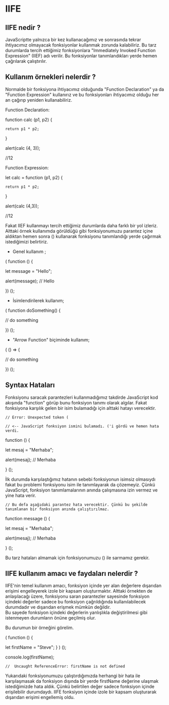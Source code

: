 # IIFE

## IIFE nedir ?

JavaScriptte yalnızca bir kez kullanacağımız ve sonrasında tekrar ihtiyacımız olmayacak fonksiyonlar kullanmak zorunda kalabiliriz. 
Bu tarz durumlarda tercih ettiğimiz fonksiyonlara  "Immediately Invoked Function Expression" (IIEF) adı  verilir. 
Bu fonksiyonlar tanımlandıkları yerde hemen çağrılarak çalıştırılır.    

## Kullanım örnekleri nelerdir ?

Normalde bir fonksiyona ihtiyacımız olduğunda "Function Declaration" ya da "Function Expression" kullanırız ve bu fonksiyonları ihtiyacımız olduğu her an çağırıp yeniden kullanabiliriz. 

Function Declaration:                                       

function calc (p1, p2) {

    return p1 * p2;
}

alert(calc (4, 3));

//12

Function Expression:

let calc = function (p1, p2) {

    return p1 * p2;
}

alert(calc (4,3));

//12


Fakat IIEF kullanmayı tercih ettiğimiz durumlarda daha farklı bir yol izleriz. 
Alttaki örnek kullanımda görüldüğü gibi fonksiyonumuzu parantez içine aldıktan hemen sonra () kullanarak fonksiyonu tanımlandığı yerde çağırmak istediğimizi belirtiriz. 

* Genel kullanım ;

( function () {

  let message = "Hello";

  alert(message); // Hello

}) ();

* İsimlendirilerek kullanım;

( function doSomething() {

  // do something
  
}) ();

* "Arrow Function" biçiminde kullanım;

( () => {

   // do something
    
}) ();


## Syntax Hataları

Fonksiyonu saracak parantezleri kullanmadığımız takdirde JavaScript kod akışında "function" görüp bunu fonksiyon tanımı olarak algılar.
Fakat fonksiyona karşılık gelen bir isim bulamadığı için alttaki hatayı verecektir.

    // Error: Unexpected token (

    // <-- JavaScript fonksiyon ismini bulamadı. ('i gördü ve hemen hata verdi.

function () {                       

  let mesaj = "Merhaba";

  alert(mesaj); // Merhaba

} ();

İlk durumda karşılaştığımız hatanın sebebi fonksiyonun isimsiz olmasıydı fakat bu problemi fonksiyonu isim ile tanımlayarak da çözemeyiz. 
Çünkü JavaScript, fonksiyon tanımlamalarının anında çalışmasına izin vermez ve yine hata verir.

    // Bu defa aşağıdaki parantez hata verecektir. Çünkü bu şekilde tanımlanan bir fonksiyon anında çalıştırılmaz.
                    
function message () {

  let mesaj = "Merhaba";

  alert(mesaj); // Merhaba
  
} ();                        
              

Bu tarz hataları almamak için fonksiyonumuzu () ile sarmamız gerekir.


## IIFE kullanım amacı ve faydaları nelerdir ?

IIFE'nin temel kullanım amacı, fonksiyon içinde yer alan değerlere dışarıdan erişimi engelleyerek izole bir kapsam oluşturmaktır. 
Alttaki örnekten de anlaşılacağı üzere, fonksiyonu saran parantezler sayesinde fonksiyon içindeki değerler sadece bu fonksiyon çağrıldığında kullanılabilecek durumdadır ve dışarıdan erişmek mümkün değildir.  
Bu sayede fonksiyon içindeki değerlerin yanlışlıkla değiştirilmesi gibi istenmeyen durumların önüne geçilmiş olur.

Bu durumun bir örneğini görelim.

( function () {

   let firstName = "Steve";
}
) ();
 
console.log(firstName);

    //  Uncaught ReferenceError: firstName is not defined
    
 Yukarıdaki fonksiyonumuzu çalıştırdığımızda herhangi bir hata ile karşılaşmasak da fonksiyon dışında bir yerde firstName değerine ulaşmak istediğimizde hata aldık.
 Çünkü belirtilen değer sadece fonksiyon içinde erişilebilir durumdaydı.
 IIFE fonksiyon içinde izole bir kapsam oluşturarak dışarıdan erişimi engellemiş oldu.
